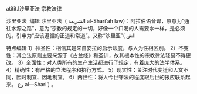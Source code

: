 atitit.l沙里亚法 宗教法律
 
沙里亚法
 编辑
沙里亚法（ الشريعة al-Shari‘ah law）：阿拉伯语音译，原意为“通往水源之路”，意为“宗教的规定的一切，好像一个口渴的人需要水一样，是必须的。引申为“应该遵循的正道和常道”。又称“沙里亚”( الش

特点编辑
1）神圣性：相信其是来自安拉的启示法度，与人为性相区别。
2）不变性：其立法原则主要来源于《古兰经》和圣训，故其根本性的宗教律法轻易不得更改。
3）全面性：对人类所有的生产生活都进行了规定，有着庞大的法学体系。
4）精确性：有严格的立法程序和执行方式。
5）现实性：关注时代变迁和人文不同，因时制宜、因地制宜。
6）两世性：将人今世守法的程度跟后世的报应联系起来。
رع al—Shari‘) 。

